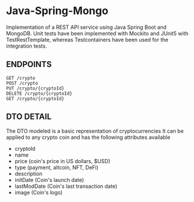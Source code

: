 # Java-Spring-Mongo
Implementation of a REST API service using Java Spring Boot and MongoDB.
Unit tests have been implemented with Mockito and JUnit5 with TestRestTemplate, whereas Testcontainers have been used for the integration tests.

## ENDPOINTS
    GET /crypto
    POST /crypto
    PUT /crypto/{cryptoId}
    DELETE /crypto/{cryptoId}
    GET /crypto/{cryptoId}

## DTO DETAIL
The DTO modeled is a basic representation of cryptocurrencies
It can be applied to any crypto coin and has the following attributes available
- cryptoId
- name
- price (coin's price in US dollars, $USD)
- type (payment, altcoin, NFT, DeFi)
- description
- initDate (Coin's launch date)
- lastModDate (Coin's last transaction date) 
- image (Coin's logo)